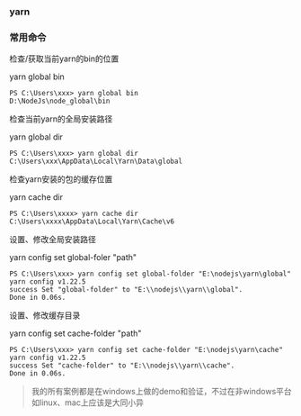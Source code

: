 ### yarn

### 常用命令

检查/获取当前yarn的bin的位置

yarn global bin

```
PS C:\Users\xxx> yarn global bin
D:\NodeJs\node_global\bin
```

检查当前yarn的全局安装路径

yarn global dir

```
PS C:\Users\xxx> yarn global dir
C:\Users\xxx\AppData\Local\Yarn\Data\global
```

检查yarn安装的包的缓存位置

yarn cache dir

```
PS C:\Users\xxxx> yarn cache dir
C:\Users\xxxx\AppData\Local\Yarn\Cache\v6
```

设置、修改全局安装路径

yarn config set global-foler "path"

```
PS C:\Users\xxx> yarn config set global-folder "E:\nodejs\yarn\global"
yarn config v1.22.5
success Set "global-folder" to "E:\\nodejs\\yarn\\global".
Done in 0.06s.
```

设置、修改缓存目录

yarn config set cache-folder "path"

```
PS C:\Users\xxx> yarn config set cache-folder "E:\nodejs\yarn\cache"
yarn config v1.22.5
success Set "cache-folder" to "E:\\nodejs\\yarn\\cache".
Done in 0.06s.
```

> 我的所有案例都是在windows上做的demo和验证，不过在非windows平台如linux、mac上应该是大同小异